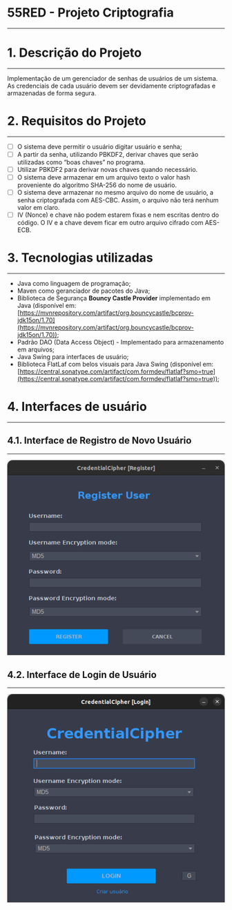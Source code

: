 # 55RED - Projeto Criptografia

---

# 1. Descrição do Projeto

---

Implementação de um gerenciador de senhas de usuários de um sistema. As credenciais de cada usuário devem ser devidamente criptografadas e armazenadas de forma segura.

# 2. Requisitos do Projeto

---

- [ ]  O sistema deve permitir o usuário digitar usuário e senha;
- [ ]  A partir da senha, utilizando PBKDF2, derivar chaves que serão utilizadas como “boas chaves” no programa.
- [ ]  Utilizar PBKDF2 para derivar novas chaves quando necessário.
- [ ]  O sistema deve armazenar em um arquivo texto o valor hash proveniente do algoritmo SHA-256 do nome de usuário.
- [ ]  O sistema deve armazenar no mesmo arquivo do nome de usuário, a senha criptografada com AES-CBC. Assim, o arquivo não terá nenhum valor em claro.
- [ ]  IV (Nonce) e chave não podem estarem fixas e nem escritas dentro do código. O IV e a chave devem ficar em outro arquivo cifrado com AES-ECB.

# 3. Tecnologias utilizadas

---

- Java como linguagem de programação;
- Maven como geranciador de pacotes do Java;
- Biblioteca de Segurança **Bouncy Castle Provider** implementado em Java (disponível em: [https://mvnrepository.com/artifact/org.bouncycastle/bcprov-jdk15on/1.70](https://mvnrepository.com/artifact/org.bouncycastle/bcprov-jdk15on/1.70));
- Padrão DAO (Data Access Object) - Implementado para armazenamento em arquivos;
- Java Swing para interfaces de usuário;
- Biblioteca FlatLaf com belos visuais para Java Swing (disponível em: [https://central.sonatype.com/artifact/com.formdev/flatlaf?smo=true](https://central.sonatype.com/artifact/com.formdev/flatlaf?smo=true));

# 4. Interfaces de usuário

---

## 4.1. Interface de Registro de Novo Usuário

---

![Untitled](register.png)

## 4.2. Interface de Login de Usuário

---

![Untitled](login.png)
